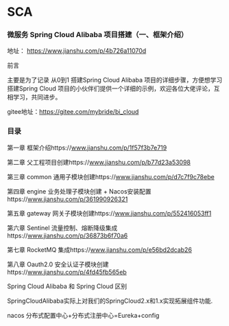 # SCA
### 微服务 Spring Cloud Alibaba 项目搭建（一、框架介绍）
地址： https://www.jianshu.com/p/4b726a11070d

前言

主要是为了记录 从0到1 搭建Spring Cloud Alibaba 项目的详细步骤，方便想学习搭建Spring Cloud 项目的小伙伴们提供一个详细的示例，欢迎各位大佬评论，互相学习，共同进步。

gitee地址：https://gitee.com/mybride/bi_cloud

### 目录

第一章 框架介绍https://www.jianshu.com/p/1f57f3b7e719

第二章 父工程项目创建https://www.jianshu.com/p/b77d23a53098

第三章 common 通用子模块创建https://www.jianshu.com/p/d7c7f9c78ebe

第四章 engine 业务处理子模块创建 + Nacos安装配置https://www.jianshu.com/p/361990926321

第五章 gateway 网关子模块创建https://www.jianshu.com/p/552416053ff1

第六章 Sentinel 流量控制、熔断降级集成https://www.jianshu.com/p/36873b6f70a6

第七章 RocketMQ 集成https://www.jianshu.com/p/e56bd2dcab26

第八章 Oauth2.0 安全认证子模块创建https://www.jianshu.com/p/4fd45fb565eb

Spring Cloud Alibaba 和 Spring Cloud 区别

SpringCloudAlibaba实际上对我们的SpringCloud2.x和1.x实现拓展组件功能.

nacos 分布式配置中心+分布式注册中心=Eureka+config

